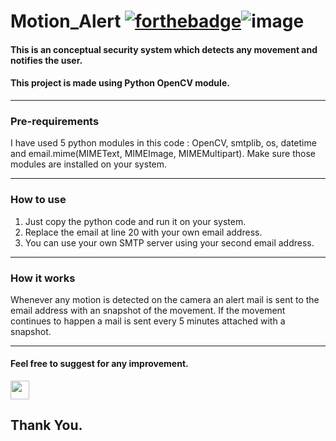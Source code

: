 # Motion_Alert [![forthebadge](https://forthebadge.com/images/badges/made-with-python.svg)](https://forthebadge.com)![image](https://img.shields.io/badge/OpenCV-27338e?style=for-the-badge&logo=OpenCV&logoColor=white)
#### This is an conceptual security system which detects any movement and notifies the user.
#### This project is made using Python OpenCV module.

---
### Pre-requirements
I have used 5 python modules in this code : OpenCV, smtplib, os, datetime and email.mime(MIMEText, MIMEImage, MIMEMultipart). Make sure those modules are installed on your system.

---
### How to use
 1. Just copy the python code and run it on your system.
 2. Replace the email at line 20 with your own email address.
 3. You can use your own SMTP server using your second email address.
 
---
### How it works
Whenever any motion is detected on the camera an alert mail is sent to the email address with an snapshot of the movement. If the movement continues to happen a mail is sent every 5 minutes attached with a snapshot.

---
#### Feel free to suggest for any improvement.
<a href="mailto:smannidas@gmail.com" target="_blank" style="text-decoration:none"><img height="30" src = "https://img.shields.io/badge/gmail-c14438?&style=for-the-badge&logo=gmail&logoColor=white">
</a>

## Thank You.
